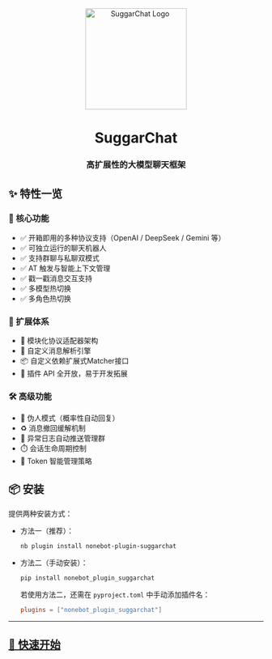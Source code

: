 <div align="center">
  <a href="https://github.com/JohnRichard4096/nonebot_plugin_suggarchat/">
    <img src="https://github.com/user-attachments/assets/b5162036-5b17-4cf4-b0cb-8ec842a71bc6" width="200" alt="SuggarChat Logo">
  </a>
  <h1>SuggarChat</h1>
  <h3>高扩展性的大模型聊天框架</h3>
</div>

## ✨ 特性一览

### 🚀 核心功能

- ✅ 开箱即用的多种协议支持（OpenAI / DeepSeek / Gemini 等）
- ✅ 可独立运行的聊天机器人
- ✅ 支持群聊与私聊双模式
- ✅ AT 触发与智能上下文管理
- ✅ 戳一戳消息交互支持
- ✅ 多模型热切换
- ✅ 多角色热切换

### 🧩 扩展体系

- 🔌 模块化协议适配器架构
- 🧠 自定义消息解析引擎
- 📦 自定义依赖扩展式Matcher接口
- 🧰 插件 API 全开放，易于开发拓展

### 🛠️ 高级功能

- 🤖 伪人模式（概率性自动回复）
- ♻️ 消息撤回缓解机制
- 🚨 异常日志自动推送管理群
- ⏱️ 会话生命周期控制
- 🔐 Token 智能管理策略

## 📦 安装

提供两种安装方式：

- 方法一（推荐）：

  ```bash
  nb plugin install nonebot-plugin-suggarchat
  ```

- 方法二（手动安装）：

  ```bash
  pip install nonebot_plugin_suggarchat
  ```

  若使用方法二，还需在 `pyproject.toml` 中手动添加插件名：

  ```toml
  plugins = ["nonebot_plugin_suggarchat"]
  ```

---

## [🧭 快速开始](/project/suggarchat/quick-start)

